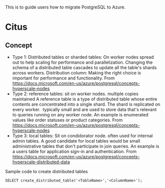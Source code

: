 This is to guide users how to migrate PostgreSQL to Azure. 



# Citus

## Concept

* Type 1: Distributed tables or sharded tables:
		On worker nodes
		spread out to help scaling for performance and parallelization.
		Changing the schema of a distributed table cascades to update all the table's shards across workers.
		Distribution column: Making the right choice is important for performance and functionality.
		From <https://docs.microsoft.com/en-us/azure/postgresql/concepts-hyperscale-nodes> 
* Type 2: reference tables: 
		sit on worker nodes. 
		multiple copies maintained
		A reference table is a type of distributed table whose entire contents are concentrated into a single shard. The shard is replicated on every worker. 
		typically small and are used to store data that's relevant to queries running on any worker node. An example is enumerated values like order statuses or product categories.
		From <https://docs.microsoft.com/en-us/azure/postgresql/concepts-hyperscale-nodes> 
* Type 3: local tables:
		Sit on condidorator node. 
		often used for internal admin tables. 
		A good candidate for local tables would be small administrative tables that don't participate in join queries. An example is a users table for application sign-in and authentication.
		From <https://docs.microsoft.com/en-us/azure/postgresql/concepts-hyperscale-distributed-data> 

Sample code to create distributed tables
```
SELECT create_distributed_table('<TableName>','<ColumnName>');
```
